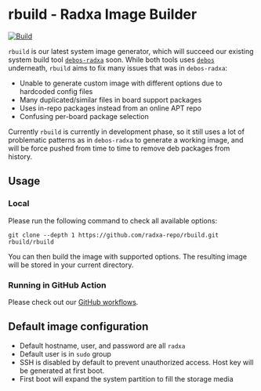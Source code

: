 # rbuild - Radxa Image Builder

[![Build](https://github.com/radxa-repo/rbuild/actions/workflows/build.yaml/badge.svg?branch=main)](https://github.com/radxa-repo/rbuild/actions/workflows/build.yaml)

`rbuild` is our latest system image generator, which will succeed our existing system build tool [`debos-radxa`](https://github.com/radxa/debos-radxa) soon.
While both tools uses [`debos`](https://github.com/go-debos/debos) underneath, `rbuild` aims to fix many issues that was in `debos-radxa`:
* Unable to generate custom image with different options due to hardcoded config files
* Many duplicated/similar files in board support packages
* Uses in-repo packages instead from an online APT repo
* Confusing per-board package selection

Currently `rbuild` is currently in development phase, so it still uses a lot of problematic patterns as in `debos-radxa` to generate a working image, and will be force pushed from time to time to remove deb packages from history.

## Usage

### Local 

Please run the following command to check all available options:
```
git clone --depth 1 https://github.com/radxa-repo/rbuild.git
rbuild/rbuild
```

You can then build the image with supported options. The resulting image will be stored in your current directory.

### Running in GitHub Action

Please check out our [GitHub workflows](https://github.com/radxa-repo/rbuild/tree/main/.github/workflows).

## Default image configuration

* Default hostname, user, and password are all `radxa`
* Default user is in `sudo` group
* SSH is disabled by default to prevent unauthorized access. Host key will be generated at first boot.
* First boot will expand the system partition to fill the storage media